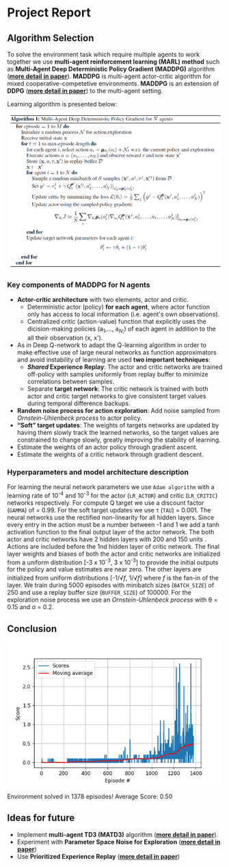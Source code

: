 # Project Report

## Algorithm Selection 

To solve the environment task which require multiple agents to work together we use **multi-agent reinforcement learning (MARL) method** such as **Multi-Agent Deep Deterministic Policy Gradient (MADDPG)** algorithm ([**more detail in paper**](https://arxiv.org/abs/1706.02275)). 
**MADDPG** is multi-agent actor-critic algorithm for mixed cooperative-competetive environments. **MADDPG** is an extension of **DDPG** ([**more detail in paper**](https://arxiv.org/abs/1509.02971)) to the multi-agent setting.

Learning algorithm is presented below:

<p align="left">
  <img src="https://github.com/and-buk/Udacity-DRLND/blob/master/p_collaboration_and_competition/images/MADDPG_alg.png" width="700">
</p>

### Key components of **MADDPG for N agents**
- **Actor-critic architecture** with two elements, actor and critic.
  - Deterministic actor (policy) **for each agent**, where actor function only has access to local information (i.e. agent's own observations).
  - Centralized critic (action-value) function that explicitly uses the dicision-making policies (a<sub>1</sub>,..., a<sub>*N*;</sub>) of each agent in addition to the all their
  observation (x, x').
- As in Deep Q-network to adapt the Q-learning algorithm in order to make effective use of large neural networks as function approximators and avoid instability of learning are used **two important techniques**:
  - ***Shared* Experience Replay**: The actor and critic networks are trained off-policy with samples uniformly  from replay buffer to minimize correlations between samples.
  - Separate **target network**: The critic network is trained with both actor and critic target networks to give consistent target values during temporal difference backups.
- **Random noise process for action exploration**: Add noise sampled from *Ornstein-Uhlenbeck process* to actor policy.
- **“Soft” target updates**: The weights of targets networks are updated by having them slowly track the learned networks, so the target values are constrained to change slowly, greatly improving the stability of learning.
- Estimate the weights of an actor policy through gradient ascent.
- Estimate the weights of a critic network through gradient descent.

### Hyperparameters and model architecture description
For learning the neural network parameters we use `Adam algorithm` with a learning rate of 10<sup>-4</sup> and 10<sup>-3</sup> for the actor (`LR_ACTOR`) and critic (`LR_CRITIC`) networks respectively. 
For compute Q target we use a discount factor (`GAMMA`) of = 0.99. For the soft target updates we use &tau; (`TAU`) = 0.001. The neural networks use the rectified non-linearity for all hidden layers. 
Since every entry in the action must be a number between -1 and 1 we add a tanh activation function to the final output layer of the actor network. 
The both actor and critic networks have 2 hidden layers with 200 and 150 units . 
Actions are included before the 1nd hidden layer of critic network. The final layer weights and biases of both the actor and critic networks are initialized from a uniform distribution [-3 х 10<sup>-3</sup>, 3 х 10<sup>-3</sup>] to provide the initial outputs for the policy and value estimates are near zero. 
The other layers are initialized from uniform distributions [-1/<span class="radic"><sup><var></var></sup>√</span><span class="radicand"><var>f</var></span>, 1/<span class="radic"><sup><var></var></sup>√</span><span class="radicand"><var>f</var></span>] where *f* is the fan-in of the layer. 
We train during 5000 episodes with minibatch sizes (`BATCH_SIZE`) of 250 and use a replay buffer size (`BUFFER_SIZE`) of 100000.
For the exploration noise process we use an *Ornstein-Uhlenbeck process* with &theta; = 0.15 and &sigma; = 0.2.

## Conclusion

<p align="left">
  <img src="https://github.com/and-buk/Udacity-DRLND/blob/master/p_collaboration_and_competition/images/final_plot.png" width="550">
</p>
Environment solved in 1378 episodes!	Average Score: 0.50

## Ideas for future

- Implement **multi-agent TD3 (MATD3)** algorithm ([**more detail in paper**](https://arxiv.org/abs/1910.01465)).
- Experiment with **Parameter Space Noise for Exploration** ([**more detail in paper**](https://arxiv.org/abs/1706.01905))
- Use **Prioritized Experience Replay** ([**more detail in paper**](https://arxiv.org/abs/1511.05952))
